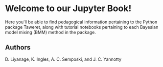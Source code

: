 # Welcome to our Jupyter Book!

Here you'll be able to find pedagogical information pertaining to the Python package Taweret, along with tutorial notebooks
pertaining to each Bayesian model mixing (BMM) method in the package.

## Authors
D. Liyanage, K. Ingles, A. C. Semposki, and J. C. Yannotty
